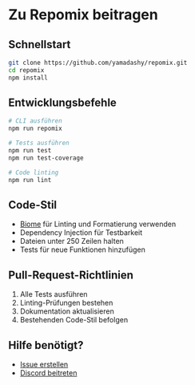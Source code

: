 # Zu Repomix beitragen

## Schnellstart

```bash
git clone https://github.com/yamadashy/repomix.git
cd repomix
npm install
```

## Entwicklungsbefehle

```bash
# CLI ausführen
npm run repomix

# Tests ausführen
npm run test
npm run test-coverage

# Code linting
npm run lint
```

## Code-Stil

- [Biome](https://biomejs.dev/) für Linting und Formatierung verwenden
- Dependency Injection für Testbarkeit
- Dateien unter 250 Zeilen halten
- Tests für neue Funktionen hinzufügen

## Pull-Request-Richtlinien

1. Alle Tests ausführen
2. Linting-Prüfungen bestehen
3. Dokumentation aktualisieren
4. Bestehenden Code-Stil befolgen

## Hilfe benötigt?

- [Issue erstellen](https://github.com/yamadashy/repomix/issues)
- [Discord beitreten](https://discord.gg/wNYzTwZFku) 
